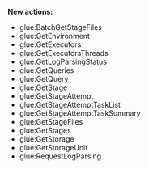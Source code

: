 **New actions:**

- glue:BatchGetStageFiles
- glue:GetEnvironment
- glue:GetExecutors
- glue:GetExecutorsThreads
- glue:GetLogParsingStatus
- glue:GetQueries
- glue:GetQuery
- glue:GetStage
- glue:GetStageAttempt
- glue:GetStageAttemptTaskList
- glue:GetStageAttemptTaskSummary
- glue:GetStageFiles
- glue:GetStages
- glue:GetStorage
- glue:GetStorageUnit
- glue:RequestLogParsing
